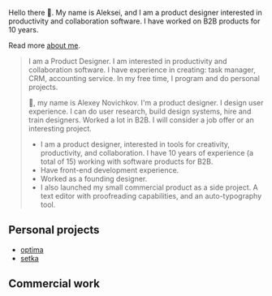 Hello there 👋. My name is Aleksei, and I am a product designer interested in productivity and collaboration software. I have worked on B2B products for 10 years.

Read more [about me](bio.md).

> I am a Product Designer. I am interested in productivity and collaboration software. I have experience in creating: task manager, CRM, accounting service. In my free time, I program and do personal projects.
> 
> 
> 👋, my name is Alexey Novichkov. I'm a product designer. I design user experience. I can do user research, build design systems, hire and train designers. Worked a lot in B2B. I will consider a job offer or an interesting project.
> 
> 
> * I am a product designer, interested in tools for creativity, productivity, and collaboration. I have 10 years of experience (a total of 15) working with software products for B2B.
> * Have front-end development experience.
> * Worked as a founding designer.
> * I also launched my small commercial product as a side project. A text editor with proofreading capabilities, and an auto-typography tool.

## Personal projects

* [optima](optima.md)
* [setka](setka.md)

## Commercial work